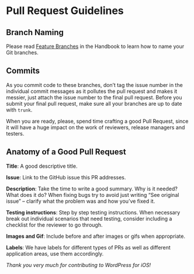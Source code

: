 # Pull Request Guidelines

## Branch Naming

Please read [Feature Branches](https://make.wordpress.org/mobile/handbook/general-guides/git-branching/#feature-branches) in the Handbook to learn how to name your Git branches.

## Commits

As you commit code to these branches, don’t tag the issue number in the individual commit messages as it pollutes the pull request and makes it messier, just attach the issue number to the final pull request. Before you submit your final pull request, make sure all your branches are up to date with `trunk`.

When you are ready, please, spend time crafting a good Pull Request, since it will have a huge impact on the work of reviewers, release managers and testers.

## Anatomy of a Good Pull Request

**Title**: A good descriptive title.

**Issue**: Link to the GitHub issue this PR addresses.

**Description**: Take the time to write a good summary. Why is it needed? What does it do? When fixing bugs try to avoid just writing “See original issue” – clarify what the problem was and how you’ve fixed it.

**Testing instructions**: Step by step testing instructions. When necessary break out individual scenarios that need testing, consider including a checklist for the reviewer to go through.

**Images and Gif**: Include before and after images or gifs when appropriate.

**Labels**: We have labels for different types of PRs as well as different application areas, use them accordingly.



_Thank you very much for contributing to WordPress for iOS!_
